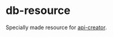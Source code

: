 # db-resource

Specially made resource for [api-creator](https://github.com/MichaelH10991/api-creator).
